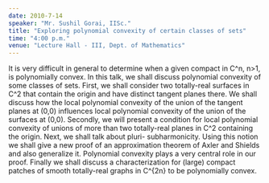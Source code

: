 ```yaml
---
date: 2010-7-14
speaker: "Mr. Sushil Gorai, IISc."
title: "Exploring polynomial convexity of certain classes of sets"
time: "4:00 p.m."
venue: "Lecture Hall - III, Dept. of Mathematics"
---
```

It is very difficult in general to determine when a given compact
in C^n, n>1, is polynomially convex. In this talk, we shall discuss
polynomial convexity of some classes of sets. First, we shall
consider two totally-real surfaces in C^2 that contain the origin
and have distinct tangent planes there. We shall discuss how the
local polynomial convexity of the union of the tangent planes at
(0,0) influences local polynomial convexity of the union of the
surfaces at (0,0). Secondly, we will present a condition for local
polynomial convexity of unions of more than two totally-real planes
in C^2 containing the origin. Next, we shall talk about pluri-
subharmonicity. Using this notion we shall give a new proof of an
approximation theorem of Axler and Shields and also generalize it.
Polynomial convexity plays a very central role in our proof. Finally
we shall discuss a characterization for (large) compact patches of
smooth totally-real graphs in C^{2n} to be polynomially convex.
